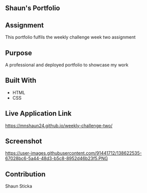## Shaun's Portfolio

## Assignment
This portfolio fulfils the weekly challenge week two assignment

## Purpose
A professional and deployed portfolio to showcase my work

## Built With
* HTML
* CSS

## Live Application Link
https://mnshaun24.github.io/weekly-challenge-two/

## Screenshot
https://user-images.githubusercontent.com/91441712/138622535-67028bc6-5a44-48d3-b5c8-8952d46b23f5.PNG

## Contribution
Shaun Sticka

